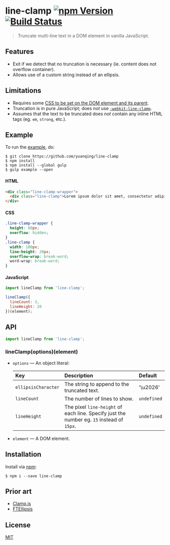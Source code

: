 # line-clamp [![npm Version](http://img.shields.io/npm/v/line-clamp.svg?style=flat)](https://www.npmjs.com/package/line-clamp) [![Build Status](https://img.shields.io/travis/yuanqing/line-clamp.svg?branch=master&style=flat)](https://travis-ci.org/yuanqing/line-clamp)

> Truncate multi-line text in a DOM element in vanilla JavaScript.

## Features

- Exit if we detect that no truncation is necessary (ie. content does not overflow container).
- Allows use of a custom string instead of an ellipsis.

## Limitations

- Requires some [CSS to be set on the DOM element and its parent](#css).
- Truncation is in pure JavaScript; does *not* use [`-webkit-line-clamp`](https://css-tricks.com/line-clampin/).
- Assumes that the text to be truncated does *not* contain any inline HTML tags (eg. `em`, `strong`, etc.).

## Example

To run the [example](example), do:

```
$ git clone https://github.com/yuanqing/line-clamp
$ npm install
$ npm install --global gulp
$ gulp example --open
```

#### HTML

```html
<div class="line-clamp-wrapper">
  <div class="line-clamp">Lorem ipsum dolor sit amet, consectetur adipiscing elit.</div>
</div>
```

#### CSS

```css
.line-clamp-wrapper {
  height: 60px;
  overflow: hidden;
}
.line-clamp {
  width: 100px;
  line-height: 20px;
  overflow-wrap: break-word;
  word-wrap: break-word;
}
```

#### JavaScript

```js
import lineClamp from 'line-clamp';

lineClamp({
  lineCount: 3,
  lineHeight: 20
})(element);
```

## API

```js
import lineClamp from 'line-clamp';
```

### lineClamp(options)(element)

- `options` &mdash; An object literal:

  Key | Description | Default
  :--|:--|:--
  `ellipsisCharacter` | The string to append to the truncated text. | '\u2026'
  `lineCount` | The number of lines to show. | `undefined`
  `lineHeight` | The pixel `line-height` of each line. Specify just the number eg. `15` instead of `15px`. | `undefined`

- `element` &mdash; A DOM element.

## Installation

Install via [npm](https://npmjs.com):

```
$ npm i --save line-clamp
```

## Prior art

- [Clamp.js](https://github.com/josephschmitt/Clamp.js)
- [FTEllipsis](https://github.com/ftlabs/ftellipsis)

## License

[MIT](LICENSE.md)
